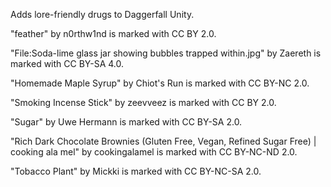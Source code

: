 Adds lore-friendly drugs to Daggerfall Unity.


"feather" by n0rthw1nd is marked with CC BY 2.0.

"File:Soda-lime glass jar showing bubbles trapped within.jpg" by Zaereth is marked with CC BY-SA 4.0.

"Homemade Maple Syrup" by Chiot's Run is marked with CC BY-NC 2.0.

"Smoking Incense Stick" by zeevveez is marked with CC BY 2.0.

"Sugar" by Uwe Hermann is marked with CC BY-SA 2.0.

"Rich Dark Chocolate Brownies (Gluten Free, Vegan, Refined Sugar Free) | cooking ala mel" by cookingalamel is marked with CC BY-NC-ND 2.0.

"Tobacco Plant" by Mickki is marked with CC BY-NC-SA 2.0.
